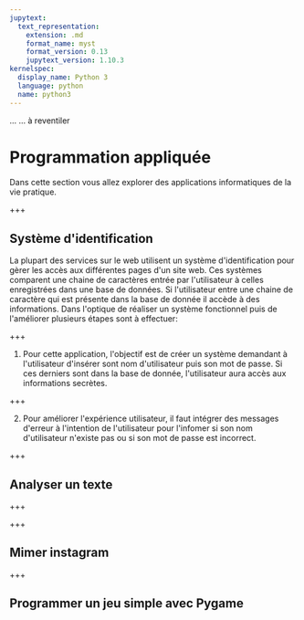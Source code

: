 ```yaml
---
jupytext:
  text_representation:
    extension: .md
    format_name: myst
    format_version: 0.13
    jupytext_version: 1.10.3
kernelspec:
  display_name: Python 3
  language: python
  name: python3
---
```

... ... à reventiler

# Programmation appliquée

Dans cette section vous allez explorer des applications informatiques de la vie pratique.

+++

## Système d'identification
La plupart des services sur le web utilisent un système d'identification pour gèrer les accès aux différentes pages d'un site web. Ces systèmes comparent une chaine de caractères entrée par l'utilisateur à celles enregistrées dans une base de données. Si l'utilisateur entre une chaine de caractère qui est présente dans la base de donnée il accède à des informations. Dans l'optique de réaliser un système fonctionnel puis de l'améliorer plusieurs étapes sont à effectuer:

+++

1) Pour cette application, l'objectif est de créer un système demandant à l'utilisateur d'insérer sont nom d'utilisateur puis son mot de passe. Si ces derniers sont dans la base de donnée, l'utilisateur aura accès aux informations secrètes.

+++

2) Pour améliorer l'expérience utilisateur, il faut intégrer des messages d'erreur à l'intention de l'utilisateur pour l'infomer si son nom d'utilisateur n'existe pas ou si son mot de passe est incorrect.

+++

## Analyser un texte 

+++



+++

## Mimer instagram 

+++

## Programmer un jeu simple avec Pygame 

```{code-cell} ipython3

```
